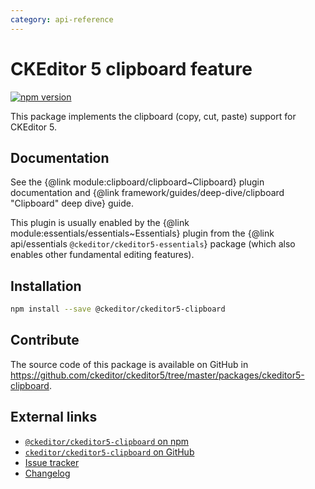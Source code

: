 ```yaml
---
category: api-reference
---
```


# CKEditor 5 clipboard feature

[![npm version](https://badge.fury.io/js/%40ckeditor%2Fckeditor5-clipboard.svg)](https://www.npmjs.com/package/@ckeditor/ckeditor5-clipboard)

This package implements the clipboard (copy, cut, paste) support for CKEditor 5.

## Documentation

See the {@link module:clipboard/clipboard~Clipboard} plugin documentation and {@link framework/guides/deep-dive/clipboard "Clipboard" deep dive} guide.

This plugin is usually enabled by the {@link module:essentials/essentials~Essentials} plugin from the {@link api/essentials `@ckeditor/ckeditor5-essentials`} package (which also enables other fundamental editing features).

## Installation

```bash
npm install --save @ckeditor/ckeditor5-clipboard
```

## Contribute

The source code of this package is available on GitHub in https://github.com/ckeditor/ckeditor5/tree/master/packages/ckeditor5-clipboard.

## External links

* [`@ckeditor/ckeditor5-clipboard` on npm](https://www.npmjs.com/package/@ckeditor/ckeditor5-clipboard)
* [`ckeditor/ckeditor5-clipboard` on GitHub](https://github.com/ckeditor/ckeditor5/tree/master/packages/ckeditor5-clipboard)
* [Issue tracker](https://github.com/ckeditor/ckeditor5/issues)
* [Changelog](https://github.com/ckeditor/ckeditor5/blob/master/CHANGELOG.md)
